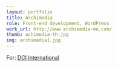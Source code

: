 ```yaml
---
layout: portfolio
title: Archimedia
role: Front-end development, WordPress
work_url: http://www.archimedia-me.com/
thumb: achimedia-th.jpg
img: archimedia1.jpg
---
```

For: <a href="http://dci-international.com" target="_blank">DCI International</a>
